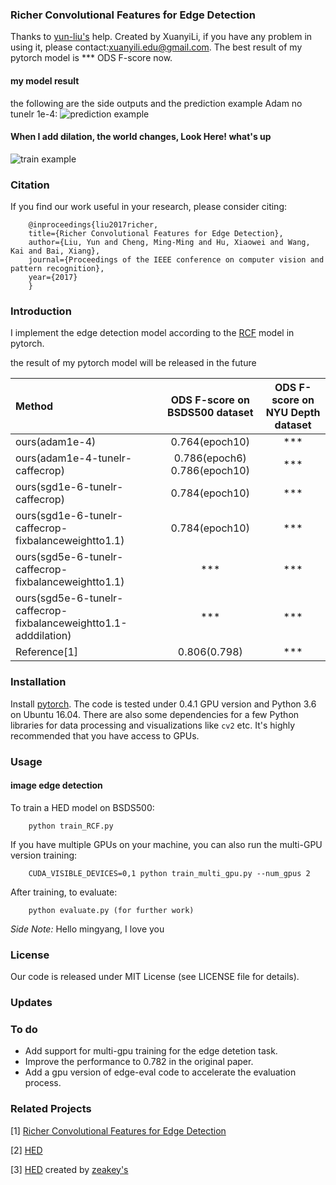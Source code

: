 ### Richer Convolutional Features for Edge Detection
Thanks to <a href="https://github.com/yun-liu">yun-liu's</a> help.
Created by XuanyiLi, if you have any problem in using it, please contact:xuanyili.edu@gmail.com.
The best result of my pytorch model is *** ODS F-score now.
#### my model result
the following are the side outputs and the prediction example
Adam no tunelr 1e-4:
![prediction example](https://github.com/meteorshowers/RCF-pytorch/blob/master/doc/326025.jpg)
#### When I add dilation, the world changes, Look Here! what's up 
![train example](https://github.com/meteorshowers/RCF-pytorch/blob/master/doc/iter-450.jpg)

### Citation
If you find our work useful in your research, please consider citing:

        @inproceedings{liu2017richer,
        title={Richer Convolutional Features for Edge Detection},
        author={Liu, Yun and Cheng, Ming-Ming and Hu, Xiaowei and Wang, Kai and Bai, Xiang},
        journal={Proceedings of the IEEE conference on computer vision and pattern recognition},
        year={2017}
        }

### Introduction
I implement the edge detection model according to the <a href="https://github.com/yun-liu/rcf">RCF</a>  model in pytorch. 

the result of my pytorch model will be released in the future

| Method |ODS F-score on BSDS500 dataset |ODS F-score on NYU Depth dataset|
|:---|:---:|:---:|
|ours(adam1e-4)| 0.764(epoch10) | *** |
|ours(adam1e-4-tunelr-caffecrop)| 0.786(epoch6) 0.786(epoch10) | *** |
|ours(sgd1e-6-tunelr-caffecrop)| 0.784(epoch10) | *** |
|ours(sgd1e-6-tunelr-caffecrop-fixbalanceweightto1.1)| 0.784(epoch10) | *** |
|ours(sgd5e-6-tunelr-caffecrop-fixbalanceweightto1.1)| *** | *** |
|ours(sgd5e-6-tunelr-caffecrop-fixbalanceweightto1.1-adddilation)| *** | *** |
| Reference[1]| 0.806(0.798)  | ***  |


### Installation

Install <a href="https://pytorch.org/">pytorch</a>. The code is tested under 0.4.1 GPU version and Python 3.6  on Ubuntu 16.04. There are also some dependencies for a few Python libraries for data processing and visualizations like `cv2` etc. It's highly recommended that you have access to GPUs.

### Usage

#### image edge detection

To train a HED model on BSDS500:

        python train_RCF.py

If you have multiple GPUs on your machine, you can also run the multi-GPU version training:

        CUDA_VISIBLE_DEVICES=0,1 python train_multi_gpu.py --num_gpus 2

After training, to evaluate:

        python evaluate.py (for further work)

<i>Side Note:</i>  Hello mingyang, I love you

### License
Our code is released under MIT License (see LICENSE file for details).

### Updates

### To do 
* Add support for multi-gpu training for the edge detetion task.
* Improve the performance to 0.782 in the original paper.
* Add a gpu version of edge-eval code to accelerate the evaluation process.

### Related Projects
[1] <a href="https://github.com/yun-liu/rcf">Richer Convolutional Features for Edge Detection</a> 

[2] <a href="https://github.com/s9xie/hed">HED</a> 

[3] <a href="https://github.com/zeakey/hed">HED</a> created by <a href="https://github.com/zeakey">zeakey's</a>
